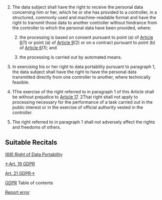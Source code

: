 


2. The data subject shall have the right to receive the personal data concerning him or her, which he or she has provided to a controller, in a structured, commonly used and machine-readable format and have the right to transmit those data to another controller without hindrance from the controller to which the personal data have been provided, where:

	
	2. the processing is based on consent pursuant to point (a) of [Article 6](https://gdpr-info.eu/art-6-gdpr/)(1) or point (a) of [Article 9](https://gdpr-info.eu/art-9-gdpr/)(2) or on a contract pursuant to point (b) of [Article 6](https://gdpr-info.eu/art-6-gdpr/)(1); and
	
	4. the processing is carried out by automated means.


4. In exercising his or her right to data portability pursuant to paragraph 1, the data subject shall have the right to have the personal data transmitted directly from one controller to another, where technically feasible.

6. 1The exercise of the right referred to in paragraph 1 of this Article shall be without prejudice to [Article 17](https://gdpr-info.eu/art-17-gdpr/). 2That right shall not apply to processing necessary for the performance of a task carried out in the public interest or in the exercise of official authority vested in the controller.

8. The right referred to in paragraph 1 shall not adversely affect the rights and freedoms of others.




## Suitable Recitals



[(68) Right of Data Portability](https://gdpr-info.eu/recitals/no-68/)




[←Art. 19 GDPR](https://gdpr-info.eu/art-19-gdpr/ "Art. 19 GDPR - Notification obligation regarding rectification or erasure of personal data or restriction of processing")


[Art. 21 GDPR→](https://gdpr-info.eu/art-21-gdpr/ "Art. 21 GDPR - Right to object")



[GDPR](https://gdpr-info.eu)
Table of contents


[Report error](https://gdpr-info.eu/gf/?TB_iframe=true&height=306 "Your message")

